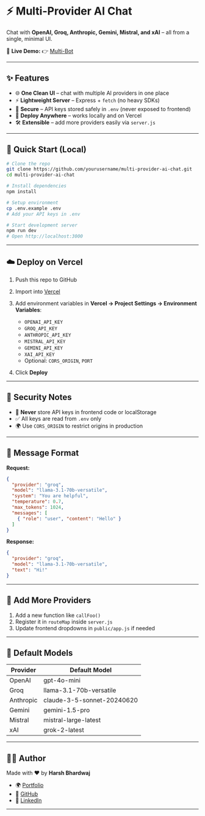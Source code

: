 # ⚡ Multi-Provider AI Chat

Chat with **OpenAI, Groq, Anthropic, Gemini, Mistral, and xAI** – all from a single, minimal UI.

🔗 **Live Demo:** 👉 [Multi-Bot](https://multi-bot-fawn.vercel.app/)

---

## ✨ Features

* 🌐 **One Clean UI** – chat with multiple AI providers in one place
* ⚡ **Lightweight Server** – Express + `fetch` (no heavy SDKs)
* 🔐 **Secure** – API keys stored safely in `.env` (never exposed to frontend)
* 🚀 **Deploy Anywhere** – works locally and on Vercel
* 🛠 **Extensible** – add more providers easily via `server.js`

---

## 🚀 Quick Start (Local)

```bash
# Clone the repo
git clone https://github.com/yourusername/multi-provider-ai-chat.git
cd multi-provider-ai-chat

# Install dependencies
npm install

# Setup environment
cp .env.example .env
# Add your API keys in .env

# Start development server
npm run dev
# Open http://localhost:3000
```

---

## ☁️ Deploy on Vercel

1. Push this repo to GitHub
2. Import into [Vercel](https://vercel.com)
3. Add environment variables in **Vercel → Project Settings → Environment Variables**:

   * `OPENAI_API_KEY`
   * `GROQ_API_KEY`
   * `ANTHROPIC_API_KEY`
   * `MISTRAL_API_KEY`
   * `GEMINI_API_KEY`
   * `XAI_API_KEY`
   * Optional: `CORS_ORIGIN`, `PORT`
4. Click **Deploy**

---

## 🔐 Security Notes

* 🚫 **Never** store API keys in frontend code or localStorage
* ✅ All keys are read from `.env` only
* 🌍 Use `CORS_ORIGIN` to restrict origins in production

---

## 🧠 Message Format

**Request:**

```json
{
  "provider": "groq",
  "model": "llama-3.1-70b-versatile",
  "system": "You are helpful",
  "temperature": 0.7,
  "max_tokens": 1024,
  "messages": [
    { "role": "user", "content": "Hello" }
  ]
}
```

**Response:**

```json
{
  "provider": "groq",
  "model": "llama-3.1-70b-versatile",
  "text": "Hi!"
}
```

---

## 🧩 Add More Providers

1. Add a new function like `callFoo()`
2. Register it in `routeMap` inside `server.js`
3. Update frontend dropdowns in `public/app.js` if needed

---

## 📌 Default Models

| Provider  | Default Model              |
| --------- | -------------------------- |
| OpenAI    | gpt-4o-mini                |
| Groq      | llama-3.1-70b-versatile    |
| Anthropic | claude-3-5-sonnet-20240620 |
| Gemini    | gemini-1.5-pro             |
| Mistral   | mistral-large-latest       |
| xAI       | grok-2-latest              |

---

## 👨‍💻 Author

Made with ❤️ by **Harsh Bhardwaj**

* 🌍 [Portfolio](https://harshbhardwaj-portfolio.vercel.app/)
* 🐙 [GitHub](https://github.com/in/harshsfd/)
* 💼 [LinkedIn](https://linkedin.com/in/harshsfd/)

---

